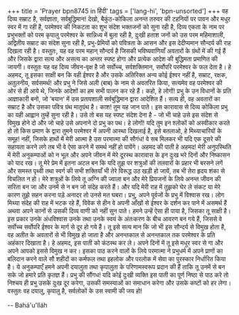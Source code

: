 +++
title = 'Prayer bpn8745 in हिंदी'
tags = ['lang-hi', 'bpn-unsorted']
+++
वह दिव्य सम्राट है, सर्वज्ञाता, सर्वबुद्धिमान! देखो, बैकुंठ-कोकिला अनन्त तरुवर की टहनियों पर पावन और मधुर स्वर में गा रही है, परमेश्वर की निकटता का शुभ संदेश भक्तजनों को सुना रही है, दिव्य एकता के नाम पर प्रभुभक्तों को परम कृपालु परमेश्वर के सान्निध्य में बुला रही है, दुःखी हताश जनों को उस परम महिमाशाली, अद्वितीय सम्राट का संदेश सुना रही है, प्रभु-प्रेमियों को पवित्रता के आसन और इस देदीप्यमान सौन्दर्य की राह दिखला रही है।
वस्तुतः, यह वह परम महान् सौन्दर्य है जिसकी भविष्यवाणियाँ अवतारों के ग्रंथों में की गई हैं और जिसके द्वारा सत्य और असत्य का अन्तर स्पष्ट होगा और प्रत्येक आदेश की बुद्धिमता प्रमाणित की जायगी। वस्तुतः यह वह दिव्य जीवन-वृक्ष है जो सर्वोच्च, सर्वशक्तिमान, सर्वोपरि परमेश्वर के फल देता है।
हे अहमद, तू इसका साक्षी बन कि वही ईश्वर है और उसके अतिरिक्त अन्य कोई ईश्वर नहीं है, सम्राट, रक्षक, अतुलनीय, सर्वसमर्थ! और प्रभु ने जिसे अली (बाब) के नाम से अवतरित किया, सत्यमेव वह परमेश्वर की ओर से ही आये थे, जिनके आदेशों का हम सभी पालन कर रहे हैं।
कहो, हे लोगों! प्रभु के उन विधानों के प्रति आज्ञाकारी बनो, जो ’बयान‘ में उस प्रतापशाली सर्वबुद्धिमान द्वारा आदेशित हैं। सत्य ही, वह अवतारों का सम्राट है और उसका पवित्र ग्रंथ मातृग्रंथ है। काश! तुम यह जान पाते।
इस कारावास से दिव्य कोकिला प्रभु का यही आह्वान तुम्हें सुना रही है। उसे तो बस यह स्पष्ट संदेश देना है - जो भी चाहे उसे इस संदेश से विमुख होने दो और जो चाहे उसे अपनाने दो प्रभु का पथ। हे लोगों! यदि तुम इन श्लोकों को अस्वीकार करते हो तो किस प्रमाण के द्वारा तुमने परमेश्वर में अपनी आस्था दिखलाई है, इसे बतलाओ, हे मिथ्याचारियों के समूह!
नहीं, जिसके हाथों में मेरी आत्मा है उस परमात्मा की सौगंध! वे सब मिलकर भी यदि एक दूसरे की सहायता करने लगे तब भी वे ऐसा करने में समर्थ नहीं हो पायेंगे।
 अहमद की पाती हे अहमद! मेरी अनुपस्थिति में मेरी अनुकम्पाओं को न भूल और अपने जीवन में मेरे दूरस्थ कारावास के इन दुःख भरे दिनों और निष्कासन को याद रख। तू मेरे प्रेम में इतना अटल बन कि यदि तुझ पर शत्रुओं की तलवारों के प्रहार भी बरसने लगें और समस्त पृथ्वी तथा स्वर्ग की सभी शक्तियाँ भी तेरे विरूद्ध उठ खड़ी हो जायें, तब भी तेरा हृदय शंका से विचलित न हो। मेरे शत्रुओं के लिये तू अग्नि की ज्वाला बन और मेरे प्रियजनों के लिये अनन्त जीवन की सरिता बन जा और उनमें से न बन जो संदेह करते हैं। और यदि मेरी राह में तुझको घेर ले संकट या मेरे कारण तुझे सहन करना पड़े अनादर तो उनसे मत घबरा।
प्रभु, अपने पूर्वजों के प्रभु में विश्वास रख। लोग मिथ्या संदेह की राह में भटक रहे हैं, विवेक से हीन वे अपनी आँखों से ईश्वर के दर्शन कर पाने में असमर्थ हैं अथवा अपने कानों से उसकी दिव्य वाणी को नहीं सुन पाते। हमने उन्हें ऐसा ही पाया है, जिसका तू साक्षी है। इस प्रकार उनके अंधविश्वास उनके तथा उनके स्वयं के अंतःकरण के बीच आवरण बन गये हैं, जिससे वे सर्वोच्च सर्वोपरि ईश्वर के मार्ग से दूर हो गये हैं।
तू इसे सत्य मान कि जो भी इस सौन्दर्य से विमुख होता है, वह अतीत के अवतारों से भी विमुख हो जाता है और अनन्तकाल से अनन्तकाल तक परमेश्वर के प्रति अहंकार दिखाता है।
हे अहमद, इस पाती को कंठस्थ कर ले। अपने दिनों में तू इसे मधुर स्वर से गा और अपने आपको इससे विमुख न कर। इसका पाठ करने वालों के लिये परमात्मा ने प्रभुधर्म में अपने प्राणों का बलिदान करने वाले सौ शहीदों का कर्मफल तथा इहलोक और परलोक में सेवा का पुरस्कार निर्धारित किया है। ये अनुकम्पाएँ हमने अपनी दयालुता तथा कृपालुता के परिणामस्वरूप प्रदान की हैं ताकि तू उनमें से बन सके जो हमारे प्रति कृतज्ञ हैं।
प्रभु की सौंगध! यदि कोई दुःखी व्यक्ति इस पाती का पूर्ण निष्ठा से पाठ करे तो निश्चय ही प्रभु उसके दुःख दूर करेगा, उसकी समस्याओं का समाधान करेगा और उसके कष्टों को हर लेगा।
वस्तुतः वह दयालु, कृपालु है, सर्वलोकों के उस स्वामी की जय हो!

-- Bahá'u'lláh
